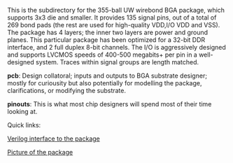 This is the subdirectory for the 355-ball UW wirebond BGA package, which supports 3x3 die and smaller. It provides 135 signal pins, out of a total of 269 bond pads (the rest are used for high-quality VDD,I/O VDD and VSS). The package has 4 layers; the inner two layers are power and ground planes. This particular package has been optimized for a 32-bit DDR interface, and 2 full duplex 8-bit channels. The I/O is aggressively designed and supports LVCMOS speeds of 400-500 megabits+ per pin in a well-designed system. Traces within signal groups are length matched.

**pcb**:  Design collatoral; inputs and outputs to BGA substrate designer; 
             mostly for curiousity but also potentially for modelling the package, clarifications, or modifying the substrate.

**pinouts**: This is what most chip designers will spend most of their time looking at.

Quick links:

   [Verilog interface to the package](https://github.com/bespoke-silicon-group/bsg_packaging/blob/master/uw_bga/pinouts/bsg_asic_cloud/common/verilog/bsg_pinout.v)
   
   [Picture of the package](https://github.com/bespoke-silicon-group/bsg_packaging/blob/master/uw_bga/UW_BGA.png)


